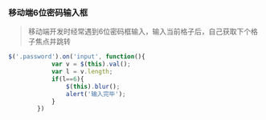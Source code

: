 ### 移动端6位密码输入框
> 移动端开发时经常遇到6位密码框输入，输入当前格子后，自己获取下个格子焦点并跳转

``` javascript
$('.password').on('input', function(){
            var v = $(this).val();
            var l = v.length;
            if(l==6){
                $(this).blur();
                alert('输入完毕');
            }
        })
```